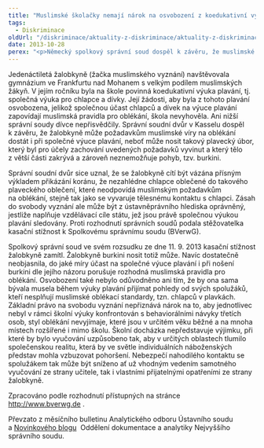 ```yaml
---
title: "Muslimské školačky nemají nárok na osvobození z koedukativní výuky plavání, rozhodl německý soud"
tags:
  - Diskriminace
oldUrl: "/diskriminace/aktuality-z-diskriminace/aktuality-z-diskriminace-2013/muslimske-skolacky-nemaji-narok-na-osvobozeni-z-koedukativni-vyuky-plavani-rozhodl-nemec/"
date: 2013-10-28
perex: "<p>Německý spolkový správní soud dospěl k závěru, že muslimské školačky nemohou požadovat osvobození z koedukativní výuky plavání, tj. společné výuky chlapců a děvčat, pokud mají možnost nosit tzv. burkini (slovo vzniklo spojením slov burka + bikini). </p>"
---
```


<!-- imported from the old website -->

<p class="align-blok">Jedenáctiletá žalobkyně (žačka muslimského vyznání) navštěvovala gymnázium ve Frankfurtu nad Mohanem s velkým podílem muslimských žákyň. V jejím ročníku byla na škole povinná koedukativní výuka plavání, tj. společná výuka pro chlapce a dívky. Její žádosti, aby byla z tohoto plavání osvobozena, jelikož společnou účast chlapců a dívek na výuce plavání zapovídají muslimská pravidla pro oblékání, škola nevyhověla. Ani nižší správní soudy dívce nepřisvědčily. Správní soudní dvůr v Kasselu dospěl k závěru, že žalobkyně může požadavkům muslimské víry na oblékání dostát i při společné výuce plavání, neboť může nosit takový plavecký úbor, který byl pro účely zachování uvedených požadavků vyvinut a který tělo z větší části zakrývá a zároveň neznemožňuje pohyb, tzv. burkini. </p><p class="align-blok">Správní soudní dvůr sice uznal, že se žalobkyně cítí být vázána přísným výkladem přikázání koránu, že nezahlédne chlapce oblečené do takového plaveckého oblečení, které neodpovídá muslimským požadavkům na oblékání, stejně tak jako se vyvaruje tělesnému kontaktu s chlapci. Zásah do svobody vyznání ale může být z ústavněprávního hlediska oprávněný, jestliže naplňuje vzdělávací cíle státu, jež jsou právě společnou výukou plavání sledovány. Proti rozhodnutí správních soudů podala stěžovatelka kasační stížnost k Spolkovému správnímu soudu (BVerwG).</p> <p class="align-blok">Spolkový správní soud ve svém rozsudku ze dne 11. 9. 2013 kasační stížnost žalobkyně zamítl. Žalobkyně burkini nosit totiž může. Navíc dostatečně neobjasnila, do jaké míry účast na společné výuce plavání i při nošení burkini dle jejího názoru porušuje rozhodná muslimská pravidla pro oblékání. Osvobození také nebylo odůvodněno ani tím, že by ona sama bývala musela během výuky plavání přijímat pohledy od svých spolužáků, kteří nesplňují muslimské oblékací standardy, tzn. chlapců v plavkách. Základní právo na svobodu vyznání nepřiznává nárok na to, aby jednotlivec nebyl v rámci školní výuky konfrontován s behaviorálními návyky třetích osob, styl oblékání nevyjímaje, které jsou v určitém věku běžné a na mnoha místech rozšířené i mimo školu. Školní docházka nepředstavuje výjimku, při které by bylo vyučování uzpůsobeno tak, aby v určitých oblastech tlumilo společenskou realitu, která by ve světle individuálních náboženských představ mohla vzbuzovat pohoršení. Nebezpečí nahodilého kontaktu se spolužákem tak může být sníženo ať už vhodným vedením samotného vyučování ze strany učitele, tak i vlastními přijatelnými opatřeními ze strany žalobkyně.</p> <p>Zpracováno podle rozhodnutí přístupných na stránce <a title="Otevření do nového okna" href="http://www.bverwg.de/" target="_blank">http://www.bverwg.de</a> .</p> <p class="align-blok">Převzato z měsíčního bulletinu Analytického odboru Ústavního soudu a <a title="Otevření do nového okna" href="http://nssinfo.blogspot.cz/" target="_blank">Novinkového blogu</a>  Oddělení dokumentace a analytiky Nejvyššího správního soudu.</p>
